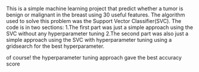 This is a simple machine learning project that predict whether a tumor is benign or malignant in the breast using 30 useful features.
The algorithm used to solve this problem was the Support Vector Classifier(SVC).
The code is in two sections:
1.The first part was just a simple approach using the SVC without any hyperparameter tuning
2.The second part was also just a simple approach using the SVC with hyperparameter tuning using a gridsearch for the best hyperparameter.

  of course! the hyperparameter tuning approach gave the best accuracy score
